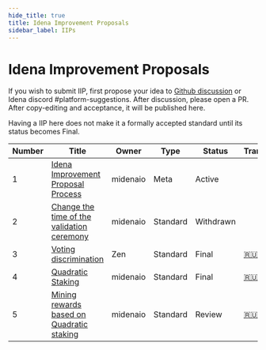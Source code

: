 ```yaml
---
hide_title: true
title: Idena Improvement Proposals
sidebar_label: IIPs
---
```


# Idena Improvement Proposals

If you wish to submit IIP, first propose your idea to [Github discussion](https://github.com/idena-network/idena-docs/discussions) or Idena discord #platform-suggestions.
After discussion, please open a PR. After copy-editing and acceptance, it will be published here.

Having a IIP here does not make it a formally accepted standard until its status becomes Final.

| Number | Title                                                         | Owner    | Type     | Status    | Translations |
| ------ | ------------------------------------------------------------- | -------- | -------- | --------- | ------------ |
| 1      | [Idena Improvement Proposal Process](/docs/iip/iip-1)         | midenaio | Meta     | Active    |              |
| 2      | [Change the time of the validation ceremony](/docs/iip/iip-2) | midenaio | Standard | Withdrawn |              |
| 3      | [Voting discrimination](/docs/iip/iip-3)                      | Zen      | Standard | Final     | [🇷🇺](https://medium.com/idena/babf31b65994)           |
| 4      | [Quadratic Staking](/docs/iip/iip-4)                          | midenaio | Standard | Final     | [🇷🇺](https://medium.com/idena/b7fd7e8b46e5)           |
| 5      | [Mining rewards based on Quadratic staking](/docs/iip/iip-5)  | midenaio | Standard | Review    | [🇷🇺](https://medium.com/idena/fd46e720304)           |
